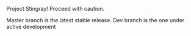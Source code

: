 Project Stingray! Proceed with caution. 

Master branch is the latest stable release. 
Dev branch is the one under active development